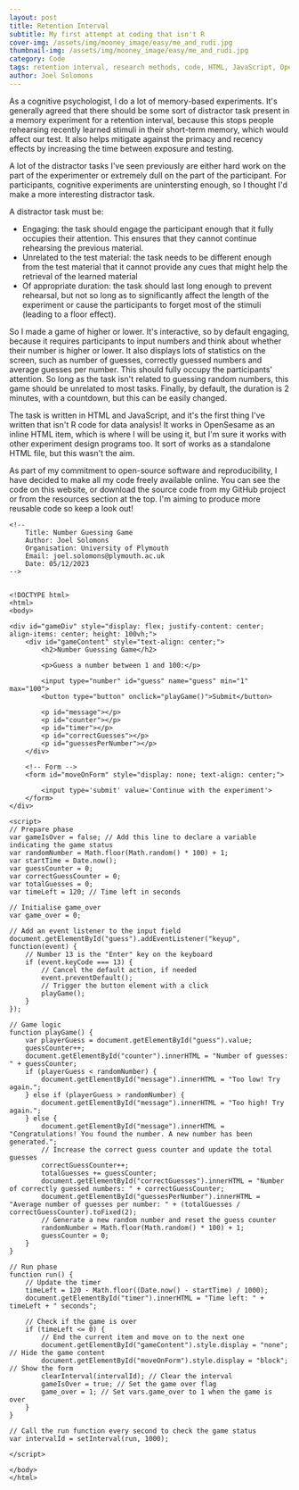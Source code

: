 ```yaml
---
layout: post
title: Retention Interval 
subtitle: My first attempt at coding that isn't R
cover-img: /assets/img/mooney_image/easy/me_and_rudi.jpg
thumbnail-img: /assets/img/mooney_image/easy/me_and_rudi.jpg
category: Code
tags: retention interval, research methods, code, HTML, JavaScript, Open Source, 
author: Joel Solomons
---
```


As a cognitive psychologist, I do a lot of memory-based experiments. It's generally agreed that there should be some sort of distractor task present in a memory experiment for a retention interval, because this stops people rehearsing recently learned stimuli in their short-term memory, which would affect our test. It also helps mitigate against the primacy and recency effects by increasing the time between exposure and testing.

A lot of the distractor tasks I've seen previously are either hard work on the part of the experimenter or extremely dull on the part of the participant. For participants, cognitive experiments are unintersting enough, so I thought I'd make a more interesting distractor task.

A distractor task must be:

- Engaging: the task should engage the participant enough that it fully occupies their attention. This ensures that they cannot continue rehearsing the previous material.
- Unrelated to the test material: the task needs to be different enough from the test material that it cannot provide any cues that might help the retrieval of the learned material
- Of appropriate duration: the task should last long enough to prevent rehearsal, but not so long as to significantly affect the length of the experiment or cause the participants to forget most of the stimuli (leading to a floor effect). 

So I made a game of higher or lower. It's interactive, so by default engaging, because it requires participants to input numbers and think about whether their number is higher or lower. It also displays lots of statistics on the screen, such as number of guesses, correctly guessed numbers and average guesses per number. This should fully occupy the participants' attention. So long as the task isn't related to guessing random numbers, this game should be unrelated to most tasks. Finally, by default, the duration is 2 minutes, with a countdown, but this can be easily changed. 

The task is written in HTML and JavaScript, and it's the first thing I've written that isn't R code for data analysis! It works in OpenSesame as an inline HTML item, which is where I will be using it, but I'm sure it works with other experiment design programs too. It sort of works as a standalone HTML file, but this wasn't the aim.

As part of my commitment to open-source software and reproducibility, I have decided to make all my code freely available online. You can see the code on this website, or download the source code from my GitHub project or from the resources section at the top. I'm aiming to produce more reusable code so keep a look out!

```
<!-- 
	Title: Number Guessing Game
	Author: Joel Solomons
	Organisation: University of Plymouth
	Email: joel.solomons@plymouth.ac.uk
	Date: 05/12/2023
-->


<!DOCTYPE html>
<html>
<body>

<div id="gameDiv" style="display: flex; justify-content: center; align-items: center; height: 100vh;">
    <div id="gameContent" style="text-align: center;">
        <h2>Number Guessing Game</h2>

        <p>Guess a number between 1 and 100:</p>

        <input type="number" id="guess" name="guess" min="1" max="100">
        <button type="button" onclick="playGame()">Submit</button>

        <p id="message"></p>
        <p id="counter"></p>
        <p id="timer"></p>
        <p id="correctGuesses"></p>
        <p id="guessesPerNumber"></p>
    </div>

    <!-- Form -->
    <form id="moveOnForm" style="display: none; text-align: center;">
        
        <input type='submit' value='Continue with the experiment'>
    </form>
</div>

<script>
// Prepare phase
var gameIsOver = false; // Add this line to declare a variable indicating the game status
var randomNumber = Math.floor(Math.random() * 100) + 1;
var startTime = Date.now();
var guessCounter = 0;
var correctGuessCounter = 0;
var totalGuesses = 0;
var timeLeft = 120; // Time left in seconds

// Initialise game_over
var game_over = 0;

// Add an event listener to the input field
document.getElementById("guess").addEventListener("keyup", function(event) {
    // Number 13 is the "Enter" key on the keyboard
    if (event.keyCode === 13) {
        // Cancel the default action, if needed
        event.preventDefault();
        // Trigger the button element with a click
        playGame();
    }
});

// Game logic
function playGame() {
    var playerGuess = document.getElementById("guess").value;
    guessCounter++;
    document.getElementById("counter").innerHTML = "Number of guesses: " + guessCounter;
    if (playerGuess < randomNumber) {
        document.getElementById("message").innerHTML = "Too low! Try again.";
    } else if (playerGuess > randomNumber) {
        document.getElementById("message").innerHTML = "Too high! Try again.";
    } else {
        document.getElementById("message").innerHTML = "Congratulations! You found the number. A new number has been generated.";
        // Increase the correct guess counter and update the total guesses
        correctGuessCounter++;
        totalGuesses += guessCounter;
        document.getElementById("correctGuesses").innerHTML = "Number of correctly guessed numbers: " + correctGuessCounter;
        document.getElementById("guessesPerNumber").innerHTML = "Average number of guesses per number: " + (totalGuesses / correctGuessCounter).toFixed(2);
        // Generate a new random number and reset the guess counter
        randomNumber = Math.floor(Math.random() * 100) + 1;
        guessCounter = 0;
    }
}

// Run phase
function run() {
    // Update the timer
    timeLeft = 120 - Math.floor((Date.now() - startTime) / 1000);
    document.getElementById("timer").innerHTML = "Time left: " + timeLeft + " seconds";

    // Check if the game is over
    if (timeLeft <= 0) {
        // End the current item and move on to the next one
        document.getElementById("gameContent").style.display = "none"; // Hide the game content
        document.getElementById("moveOnForm").style.display = "block"; // Show the form
        clearInterval(intervalId); // Clear the interval
        gameIsOver = true; // Set the game over flag
        game_over = 1; // Set vars.game_over to 1 when the game is over
    }
}

// Call the run function every second to check the game status
var intervalId = setInterval(run, 1000);

</script>

</body>
</html>
```
